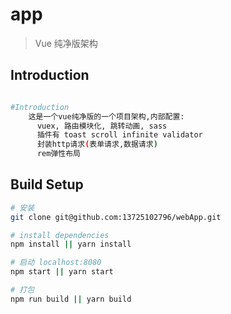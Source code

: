 # app

> Vue 纯净版架构
## Introduction
``` bash

#Introduction
    这是一个vue纯净版的一个项目架构,内部配置:
      vuex, 路由模块化, 跳转动画, sass
      插件有 toast scroll infinite validator
      封装http请求(表单请求,数据请求)
      rem弹性布局
``` 

## Build Setup

``` bash
# 安装
git clone git@github.com:13725102796/webApp.git

# install dependencies
npm install || yarn install

# 启动 localhost:8080
npm start || yarn start

# 打包
npm run build || yarn build


```